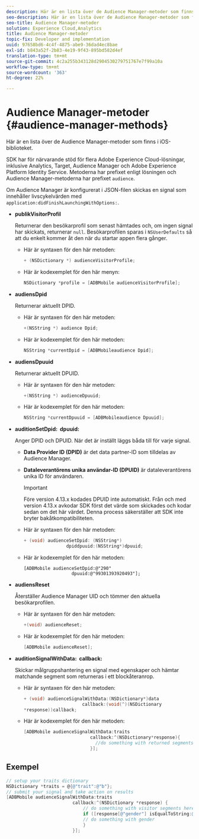 ```yaml
---
description: Här är en lista över de Audience Manager-metoder som finns i iOS-biblioteket.
seo-description: Här är en lista över de Audience Manager-metoder som finns i iOS-biblioteket.
seo-title: Audience Manager-metoder
solution: Experience Cloud,Analytics
title: Audience Manager-metoder
topic-fix: Developer and implementation
uuid: 97658bd6-4c4f-4875-abe9-36dad4ec8bae
exl-id: b843a52f-2b83-4e19-9f43-895bd582d4ef
translation-type: tm+mt
source-git-commit: 4c2a255b343128d2904530279751767e7f99a10a
workflow-type: tm+mt
source-wordcount: '363'
ht-degree: 22%

---
```


# Audience Manager-metoder {#audience-manager-methods}

Här är en lista över de Audience Manager-metoder som finns i iOS-biblioteket.

SDK har för närvarande stöd för flera Adobe Experience Cloud-lösningar, inklusive Analytics, Target, Audience Manager och Adobe Experience Platform Identity Service. Metoderna har prefixet enligt lösningen och Audience Manager-metoderna har prefixet `audience`.

Om Audience Manager är konfigurerat i JSON-filen skickas en signal som innehåller livscykelvärden med `application:didFinishLaunchingWithOptions:`.

* **publikVisitorProfil**

   Returnerar den besökarprofil som senast hämtades och, om ingen signal har skickats, returnerar `null`. Besökarprofilen sparas i `NSUserDefaults` så att du enkelt kommer åt den när du startar appen flera gånger.

   * Här är syntaxen för den här metoden:

      ```objective-c
      + (NSDictionary *) audienceVisitorProfile;
      ```

   * Här är kodexemplet för den här menyn:

      ```objective-c
      NSDictionary *profile = [ADBMobile audienceVisitorProfile]; 
      ```

* **audiensDpid**

   Returnerar aktuellt DPID.

   * Här är syntaxen för den här metoden:

      ```objective-c
      +(NSString *) audience Dpid;
      ```

   * Här är kodexemplet för den här metoden:

      ```objective-c
      NSString *currentDpid = [ADBMobileaudience Dpid]; 
      ```

* **audiensDpuuid**

   Returnerar aktuellt DPUID.

   * Här är syntaxen för den här metoden:

      ```objective-c
      +(NSString *) audienceDpuuid;
      ```

   * Här är kodexemplet för den här metoden:

      ```objective-c
      NSString *currentDpuuid = [ADBMobileaudience Dpuuid]; 
      ```

* **auditionSetDpid: &#x200B; dpuuid:**

   Anger DPID och DPUID. När det är inställt läggs båda till för varje signal.

   * **Data Provider ID (DPID)** är det data partner-ID som tilldelas av Audience Manager.
   * **Dataleverantörens unika användar-ID (DPUID)** är dataleverantörens unika ID för användaren.

      >[!IMPORTANT]
      >
      >Före version 4.13.x kodades DPUID inte automatiskt. Från och med version 4.13.x avkodar SDK först det värde som skickades och kodar sedan om det här värdet. Denna process säkerställer att SDK inte bryter bakåtkompatibiliteten.

   * Här är syntaxen för den här metoden:

      ```objective-c
      + (void) audienceSetDpid: (NSString*)   
                      dpiddpuuid:(NSString*)dpuuid;
      ```

   * Här är kodexemplet för den här metoden:

      ```objective-
      [ADBMobile audienceSetDpid:@"290"
                        dpuuid:@"99301393920493"];
      ```

* **audiensReset**

   Återställer Audience Manager UID och tömmer den aktuella besökarprofilen.

   * Här är syntaxen för den här metoden:

      ```objective-c
      +(void) audienceReset;
      ```

   * Här är kodexemplet för den här metoden:

      ```objective-c
      [ADBMobile audienceReset]; 
      ```

* **auditionSignalWithData: &#x200B; callback:**

   Skickar målgruppshantering en signal med egenskaper och hämtar matchande segment som returneras i ett blockåteranrop.

   * Här är syntaxen för den här metoden:

      ```objective-c
      + (void) audienceSignalWithData:(NSDictionary*)data
                            callback:(void(^)(NSDictionary
      *response))callback; 
      ```

   * Här är kodexemplet för den här metoden:

      ```objective-c
      [ADBMobile audienceSignalWithData:traits
                               callback:^(NSDictionary*response){
                                 //do something with returned segments
                               }];
      ```

## Exempel

```objective-c
// setup your traits dictionary 
NSDictionary *traits = @{@"trait":@"b"}; 
// submit your signal and take action on results 
[ADBMobile audienceSignalWithData:traits  
                         callback:^(NSDictionary *response) { 
                             // do something with visitor segments here 
                             if ([response[@"gender"] isEqualToString:@"male"]) { 
                             // do something with gender  
                             } 
                         }];
```

